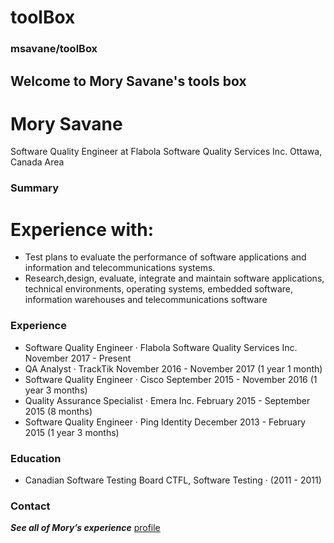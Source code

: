 # toolBox
### msavane/toolBox
## Welcome to Mory Savane's tools box
# Mory Savane
Software Quality Engineer at Flabola Software Quality Services
Inc.
Ottawa, Canada Area
### Summary
# Experience with: 
+ Test plans to evaluate the performance of software
applications and information and telecommunications systems.
+ Research,design, evaluate, integrate and maintain software applications, technical
environments, operating systems, embedded software, information
warehouses and telecommunications software

### Experience
+ Software Quality Engineer · Flabola Software Quality Services Inc.
November 2017 - Present
+ QA Analyst · TrackTik
November 2016 - November 2017 (1 year 1 month)
+ Software Quality Engineer · Cisco
September 2015 - November 2016 (1 year 3 months)
+ Quality Assurance Specialist · Emera Inc.
February 2015 - September 2015 (8 months)
+ Software Quality Engineer · Ping Identity
December 2013 - February 2015 (1 year 3 months)


### Education
+ Canadian Software Testing Board
CTFL, Software Testing · (2011 - 2011)

### Contact

 **_See all of Mory’s experience_** [profile](https://www.linkedin.com/in/mory-savane-63337220/)
